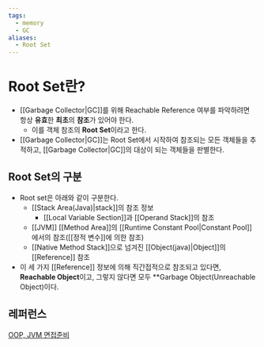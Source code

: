 ```yaml
---
tags:
  - memory
  - GC
aliases:
  - Root Set
---
```

# Root Set란?
- [[Garbage Collector|GC]]를 위해 Reachable Reference 여부를 파악하려면 항상 **유효**한 **최초**의 **참조**가 있어야 한다.
	- 이를 객체 참조의 **Root Set**이라고 한다.
- [[Garbage Collector|GC]]는 Root Set에서 시작하여 참조되는 모든 객체들을 추적하고, [[Garbage Collector|GC]]의 대상이 되는 객체들을 판별한다.

## Root Set의 구분
- Root set은 아래와 같이 구분한다.
	- [[Stack Area(Java)|stack]]의 참조 정보
		- [[Local Variable Section]]과 [[Operand Stack]]의 참조
	- [[JVM]] [[Method Area]]의 [[Runtime Constant Pool|Constant Pool]]에서의 참조([[정적 변수]]에 의한 참조)
	- [[Native Method Stack]]으로 넘겨진 [[Object(java)|Object]]의 [[Reference]] 참조
- 이 세 가지 [[Reference]] 정보에 의해 직간접적으로 참조되고 있다면,  **Reachable Object**이고, 그렇지 않다면 모두 **Garbage Object(Unreachable Object)이다.


## 레퍼런스
[OOP, JVM 면접준비](https://imbf.github.io/interview/2021/03/02/NAVER-Practical-Interview-Preparation-4.html)
